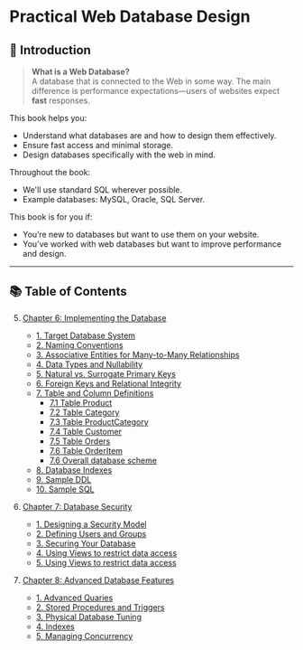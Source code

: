 # Practical Web Database Design

## 📘 Introduction

> **What is a Web Database?**  
A database that is connected to the Web in some way. The main difference is performance expectations—users of websites expect **fast** responses.

This book helps you:
- Understand what databases are and how to design them effectively.
- Ensure fast access and minimal storage.
- Design databases specifically with the web in mind.

Throughout the book:
- We'll use standard SQL wherever possible.
- Example databases: MySQL, Oracle, SQL Server.

This book is for you if:
- You’re new to databases but want to use them on your website.
- You’ve worked with web databases but want to improve performance and design.

---

## 📚 Table of Contents

5. [Chapter 6: Implementing the Database](/summaries/ch-6/notes/chapter-6-notes.md)
   - [1. Target Database System](/summaries/ch-6/notes/chapter-6-notes.md#1️⃣-target-database-system)
   - [2. Naming Conventions](/summaries/ch-6/notes/chapter-6-notes.md#2️⃣-naming-conventions)
   - [3. Associative Entities for Many-to-Many Relationships](/summaries/ch-6/notes/chapter-6-notes.md#3️⃣-associative-entities-for-many-to-many-relationships)
   - [4. Data Types and Nullability](/summaries/ch-6/notes/chapter-6-notes.md#4️⃣-data-types-and-nullability)
   - [5. Natural vs. Surrogate Primary Keys](/summaries/ch-6/notes/chapter-6-notes.md#5️⃣-natural-vs-surrogate-primary-keys)
   - [6. Foreign Keys and Relational Integrity](/summaries/ch-6/notes/chapter-6-notes.md#6️⃣-relational-integrity-rule)
   - [7. Table and Column Definitions](/summaries/ch-6/notes/chapter-6-notes.md#7️⃣-table-and-column-definitions--product-table)
     - [7.1 Table Product](/summaries/ch-6/notes/chapter-6-notes.md#-table-product)
     - [7.2 Table Category](/summaries/ch-6/notes/chapter-6-notes.md#-table-category)
     - [7.3 Table ProductCategory](/summaries/ch-6/notes/chapter-6-notes.md#-table-productcategory)
     - [7.4 Table Customer](/summaries/ch-6/notes/chapter-6-notes.md#-table-customer)
     - [7.5 Table Orders](/summaries/ch-6/notes/chapter-6-notes.md#-table-orders)
     - [7.6 Table OrderItem](/summaries/ch-6/notes/chapter-6-notes.md#-table-orderitem)
     - [7.6 Overall database scheme](/summaries/ch-6/notes/chapter-6-notes.md#-overall-database-scheme-)
   - [8. Database Indexes](/summaries/ch-6/notes/chapter-6-notes.md#8️⃣-database-indexes)
   - [9. Sample DDL](/summaries/ch-6/notes/chapter-6-notes.md#9️⃣-sql-ddl-example-table-creation-and-indexing)
   - [10. Sample SQL](/summaries/ch-6/notes/chapter-6-notes.md#-sample-sql--search-for-products)

6. [Chapter 7: Database Security](/summaries/ch-7/notes/chapter-7-notes.md)
   - [1. Designing a Security Model](/summaries/ch-7/notes/chapter-7-notes.md#1️⃣-designing-a-security-model)
   - [2. Defining Users and Groups](/summaries/ch-7/notes/chapter-7-notes.md#2️⃣-defining-users-and-groups)
   - [3. Securing Your Database](/summaries/ch-7/notes/chapter-7-notes.md#3️⃣-securing-your-database)
   - [4. Using Views to restrict data access](/summaries/ch-7/notes/chapter-7-notes.md#4️⃣-using-views-to-restrict-data-access)
   - [5. Using Views to restrict data access](/summaries/ch-7/notes/chapter-7-notes.md#5️⃣-network-security-for-your-rdbms)

7. [Chapter 8: Advanced Database Features](/summaries/ch-8/notes/chapter-8-notes.md)
   - [1. Advanced Quaries](/summaries/ch-8/notes/chapter-8-notes.md#1️⃣-advanced-quaries)
   - [2. Stored Procedures and Triggers](/summaries/ch-8/notes/chapter-8-notes.md#2️⃣-stored-procedures-and-triggers)
   - [3. Physical Database Tuning](/summaries/ch-8/notes/chapter-8-notes.md#3️⃣-physical-database-tuning)
   - [4. Indexes](/summaries/ch-8/notes/chapter-8-notes.md#4️⃣-understanding-indexes-a-practical-view)
   - [5. Managing Concurrency](/summaries/ch-8/notes/chapter-8-notes.md#5️⃣-managing-concurrency-in-databases)



     



